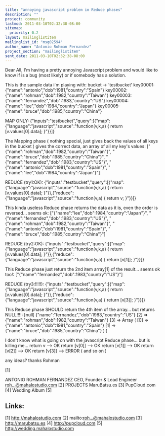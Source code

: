 ```yaml
---
title: "annoying javascript problem in Reduce phases"
description: ""
project: community
lastmod: 2011-03-10T02:32:38-08:00
sitemap:
  priority: 0.2
layout: mailinglistitem
mailinglist_id: "msg02594"
author_name: "Antonio Rohman Fernandez"
project_section: "mailinglistitem"
sent_date: 2011-03-10T02:32:38-08:00
---
```



Dear All,
I'm having a pretty annoying Javascript problem and would
like to know if is a bug (most likely) or if somebody has a solution.


This is the sample data i'm playing with:
bucket -&gt;
'testbucket'
key00001:{"name":"antonio","dob":1981,"country":"Spain"}
key00002:{"name":"rohman","dob":1982,"country":"Taiwan"}
key00003:{"name":"fernandez","dob":1983,"country":"US"}
key00004:{"name":"lee","dob":1984,"country":"Japan"}
key00005:{"name":"bruce","dob":1985,"country":"China"}


MAP ONLY:
{"inputs":"testbucket","query":[{"map":{"language":"javascript","source":"function(v,k,a)
{ return [v.values[0].data]; }"}}]}

The Mapping phase ( nothing
special, just gives back the values of all keys in the bucket ) gives
the correct data, an array of all my key's
values:
["{"name":"rohman","dob":1982,"country":"Taiwan"}",
"{"name":"bruce","dob":1985,"country":"China"}",
"{"name":"fernandez","dob":1983,"country":"US"}",
"{"name":"antonio","dob":1981,"country":"Spain"}",
"{"name":"lee","dob":1984,"country":"Japan"}"]


REDUCE (try1:OK):
{"inputs":"testbucket","query":[{"map":{"language":"javascript","source":"function(v,k,a)
{ return [v.values[0].data]; }"}},{"reduce":
{"language":"javascript","source":"function(v,a) { return v; }"}}]}


This kinda useless Reduce phase returns the data as it is, even the
order is reversed... seems
ok:
["{"name":"lee","dob":1984,"country":"Japan"}",
"{"name":"fernandez","dob":1983,"country":"US"}",
"{"name":"rohman","dob":1982,"country":"Taiwan"}",
"{"name":"antonio","dob":1981,"country":"Spain"}",
"{"name":"bruce","dob":1985,"country":"China"}"]

REDUCE
(try2:OK):
{"inputs":"testbucket","query":[{"map":{"language":"javascript","source":"function(v,k,a)
{ return [v.values[0].data]; }"}},{"reduce":
{"language":"javascript","source":"function(v,a) { return [v[1]]; }"}}]}


This Reduce phase just return the 2nd item array[1] of the result...
seems ok too!:
["{"name":"fernandez","dob":1983,"country":"US"}"]


REDUCE (try3:!!!!!):
{"inputs":"testbucket","query":[{"map":{"language":"javascript","source":"function(v,k,a)
{ return [v.values[0].data]; }"}},{"reduce":
{"language":"javascript","source":"function(v,a) { return [v[3]]; }"}}]}


This Reduce phase SHOULD return the 4th item of the array... but
returns NULL!!!!:
[null] 
{"name":"fernandez","dob":1983,"country":"US"}
 [2] =&gt;
{"name":"rohman","dob":1982,"country":"Taiwan"}
 [3] =&gt; Array (
 [0] =&gt;
{"name":"antonio","dob":1981,"country":"Spain"}
 [1] =&gt;
{"name":"bruce","dob":1985,"country":"China"}
 )
)

I don't know what is
going on with the javascript Reduce phase... but is killing me...
return
v --&gt; OK
return [v[0]] --&gt; OK
return [v[1]] --&gt; OK
return [v[2]] --&gt;
OK
return [v[3]] --&gt; ERROR ( and so on )

any ideas? thanks
Rohman

 
[1]

ANTONIO ROHMAN FERNANDEZ
CEO, Founder & Lead
Engineer
roh...@mahalostudio.com [2] 
PROJECTS
MaruBatsu.es
[3]
PupCloud.com [4]
Wedding Album [5]

 

Links:
------
[1]
http://mahalostudio.com
[2] mailto:roh...@mahalostudio.com
[3]
http://marubatsu.es
[4] http://pupcloud.com
[5]
http://wedding.mahalostudio.com

